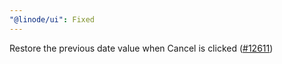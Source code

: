 ```yaml
---
"@linode/ui": Fixed
---
```


Restore the previous date value when Cancel is clicked ([#12611](https://github.com/linode/manager/pull/12611))

